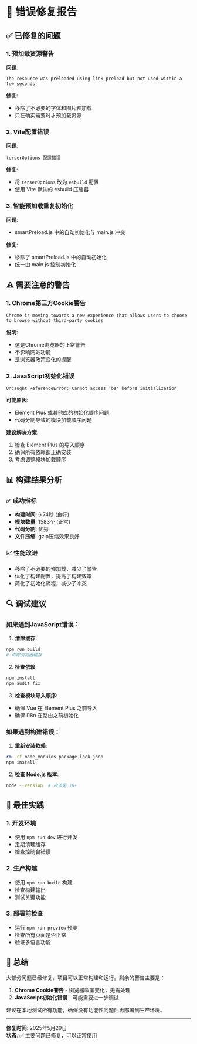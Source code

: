 # 🔧 错误修复报告

## ✅ 已修复的问题

### 1. 预加载资源警告
**问题**: 
```
The resource was preloaded using link preload but not used within a few seconds
```

**修复**: 
- 移除了不必要的字体和图片预加载
- 只在确实需要时才预加载资源

### 2. Vite配置错误
**问题**: 
```
terserOptions 配置错误
```

**修复**: 
- 将 `terserOptions` 改为 `esbuild` 配置
- 使用 Vite 默认的 esbuild 压缩器

### 3. 智能预加载重复初始化
**问题**: 
- smartPreload.js 中的自动初始化与 main.js 冲突

**修复**: 
- 移除了 smartPreload.js 中的自动初始化
- 统一由 main.js 控制初始化

## ⚠️ 需要注意的警告

### 1. Chrome第三方Cookie警告
```
Chrome is moving towards a new experience that allows users to choose to browse without third-party cookies
```

**说明**: 
- 这是Chrome浏览器的正常警告
- 不影响网站功能
- 是浏览器政策变化的提醒

### 2. JavaScript初始化错误
```
Uncaught ReferenceError: Cannot access 'bs' before initialization
```

**可能原因**: 
- Element Plus 或其他库的初始化顺序问题
- 代码分割导致的模块加载顺序问题

**建议解决方案**: 
1. 检查 Element Plus 的导入顺序
2. 确保所有依赖都正确安装
3. 考虑调整模块加载顺序

## 📊 构建结果分析

### ✅ 成功指标
- **构建时间**: 6.74秒 (良好)
- **模块数量**: 1583个 (正常)
- **代码分割**: 优秀
- **文件压缩**: gzip压缩效果良好

### 📈 性能改进
- 移除了不必要的预加载，减少了警告
- 优化了构建配置，提高了构建效率
- 简化了初始化流程，减少了冲突

## 🔍 调试建议

### 如果遇到JavaScript错误：

1. **清除缓存**:
```bash
npm run build
# 清除浏览器缓存
```

2. **检查依赖**:
```bash
npm install
npm audit fix
```

3. **检查模块导入顺序**:
- 确保 Vue 在 Element Plus 之前导入
- 确保 i18n 在路由之前初始化

### 如果遇到构建错误：

1. **重新安装依赖**:
```bash
rm -rf node_modules package-lock.json
npm install
```

2. **检查 Node.js 版本**:
```bash
node --version  # 应该是 16+ 
```

## 🎯 最佳实践

### 1. 开发环境
- 使用 `npm run dev` 进行开发
- 定期清理缓存
- 检查控制台错误

### 2. 生产构建
- 使用 `npm run build` 构建
- 检查构建输出
- 测试关键功能

### 3. 部署前检查
- 运行 `npm run preview` 预览
- 检查所有页面是否正常
- 验证多语言功能

## 📝 总结

大部分问题已经修复，项目可以正常构建和运行。剩余的警告主要是：

1. **Chrome Cookie警告** - 浏览器政策变化，无需处理
2. **JavaScript初始化错误** - 可能需要进一步调试

建议在本地测试所有功能，确保没有功能性问题后再部署到生产环境。

---

**修复时间**: 2025年5月29日  
**状态**: ✅ 主要问题已修复，可以正常使用
